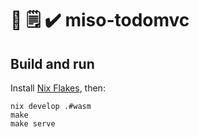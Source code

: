 # :ramen: 🗒️ ✔️ miso-todomvc

## Build and run

Install [Nix Flakes](https://nixos.wiki/wiki/Flakes), then:

```
nix develop .#wasm
make
make serve
```


